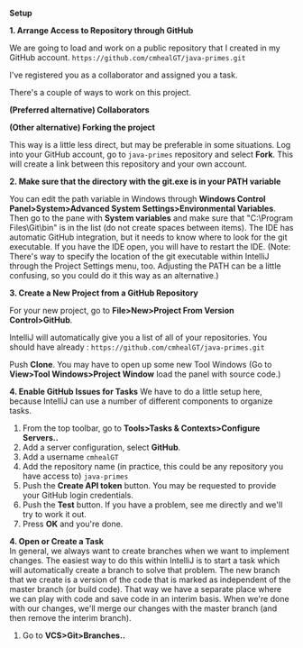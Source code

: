 **Setup**

**1. Arrange Access to Repository through GitHub**

We are going to load and work on a public repository that I created in my GitHub account.
    `https://github.com/cmhealGT/java-primes.git`

I've registered you as a collaborator and assigned you a task.

There's a couple of ways to work on this project.

**(Preferred alternative) Collaborators**



**(Other alternative) Forking the project**

This way is a little less direct, but may be preferable in some situations. Log into your GitHub account, go to `java-primes` repository and select **Fork**.  This will create a link between this repository and your own account.

**2. Make sure that the directory with the git.exe is in your PATH variable**

You can edit the path variable in Windows through **Windows Control Panel>System>Advanced System Settings>Environmental Variables**.  Then go to the pane with **System variables** and make sure that "C:\Program Files\Git\bin" is in the list (do not create spaces between items).  The IDE has automatic GitHub integration, but it needs to know where to look for the git executable.  If you have the IDE open, you will have to restart the IDE.  (Note: There's way to specify the location of the git executable within IntelliJ through the Project Settings menu, too.  Adjusting the PATH can be a little confusing, so you could do it this way as an alternative.)

**3. Create a New Project from a GitHub Repository**

For your new project, go to **File>New>Project From Version Control>GitHub**.

IntelliJ will automatically give you a list of all of your repositories.  You should have already :
    `https://github.com/cmhealGT/java-primes.git`

Push **Clone**.   You may have to open up some new Tool Windows (Go to **View>Tool Windows>Project Window** load the panel with source code.)

**4. Enable GitHub Issues for Tasks**
We have to do a little setup here, because IntelliJ can use a number of different components to organize tasks.

  1. From the top toolbar, go to **Tools>Tasks & Contexts>Configure Servers..**
  2. Add a server configuration, select **GitHub**.
  3. Add a username
     `cmhealGT`
  4. Add the repository name (in practice, this could be any repository you have access to)
     `java-primes`
  5. Push the **Create API token** button.  You may be requested to provide your GitHub login credentials.
  6. Push the **Test** button.  If you have a problem, see me directly and we'll try to work it out.
  7. Press **OK** and you're done.

**4. Open or Create a Task**  
In general, we always want to create branches when we want to implement changes.  The easiest way to do this within IntelliJ is to start a task which will automatically create a branch to solve that problem.  The new branch that we create is a version of the code that is marked as independent of the master branch (or build code).  That way we have a separate place where we can play with code and save code in an interim basis.  When we're done with our changes, we'll merge our changes with the master branch (and then remove the interim branch).
  1. Go to **VCS>Git>Branches..**
